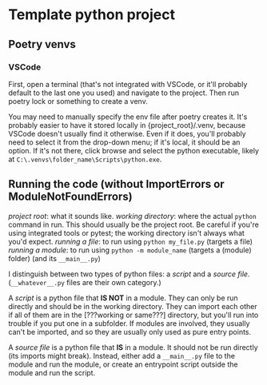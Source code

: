 # Template python project

## Poetry venvs

### VSCode

First, open a terminal (that's not integrated with VSCode, or it'll probably default to the last one you used) and navigate to the project. Then run poetry lock or something to create a venv.

You may need to manually specify the env file after poetry creates it. It's probably easier to have it stored locally in {project_root}/.venv, because VSCode doesn't usually find it otherwise. Even if it does, you'll probably need to select it from the drop-down menu; if it's local, it should be an option. If it's not there, click browse and select the python executable, likely at `C:\.venvs\folder_name\Scripts\python.exe`.

## Running the code (without ImportErrors or ModuleNotFoundErrors)

*project root*: what it sounds like.
*working directory*: where the actual `python` command in run. This should usually be the project root. Be careful if you're using integrated tools or pytest; the working directory isn't always what you'd expect.
*running a file*: to run using `python my_file.py` (targets a file)
*running a module*: to run using `python -m module_name` (targets a (module) folder) (and its `__main__.py`)

I distinguish between two types of python files: a *script* and a *source file*. (`__whatever__.py` files are their own category.)

A *script* is a python file that **IS NOT** in a module. They can only be run directly and should be in the working directory. They can import each other if all of them are in the [???working or same???] directory, but you'll run into trouble if you put one in a subfolder. If modules are involved, they usually can't be imported, and so they are usually only used as pure entry points.

A *source file* is a python file that **IS** in a module. It should not be run directly (its imports might break). Instead, either add a `__main__.py` file to the module and run the module, or create an entrypoint script outside the module and run the script.
